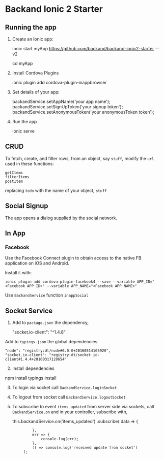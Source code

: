 # Backand Ionic 2 Starter

## Running the app 

1. Create an Ionic app:

    ionic start myApp https://github.com/backand/backand-ionic2-starter --v2

    cd myApp

2. Install Cordova Plugins

    ionic plugin add cordova-plugin-inappbrowser

3. Set details of your app:

    backandService.setAppName('your app name');
    backandService.setSignUpToken('your signup token');
    backandService.setAnonymousToken('your anonymousToken token');

3. Run the app
    
    ionic serve

## CRUD

To fetch, create, and filter rows, from an object, say `stuff`, modify 
the `url` used in these functions:

    getItems
    filterItems
    postItem

replacing `todo` with the name of your object, `stuff`

## Social Signup 

The app opens a dialog supplied by the social network. 

## In App

### Facebook

Use the Facebook Connect plugin to obtain access to the native FB application on iOS and Android.

Install it with: 

    ionic plugin add cordova-plugin-facebook4 --save --variable APP_ID="<Facebook APP ID>" --variable APP_NAME="<Facebook APP NAME>"

Use `BackandService` function `inappSocial`

## Socket Service

1. Add to `package.json` the dependency, 
  
    "socket.io-client": "^1.4.8"
  
Add to `typings.json` the global dependencies:

    "node": "registry:dt/node#6.0.0+20160514165920",
    "socket.io-client": "registry:dt/socket.io-client#1.4.4+20160317120654"
   
2. Install dependencies

  npm install
  typings install
  
3. To login via socket call `BackandService.loginSocket`
    
4. To logout from socket call `BackandService.logoutSocket`

5. To subscribe to event `items_updated` from server side via sockets, 
call `BackandService.on` and in your controller, subscribe with,

      this.backandService.on('items_updated')
          .subscribe(
                data => {
                 
                },
                err => {
                    console.log(err);
                },
                () => console.log('received update from socket')
            );